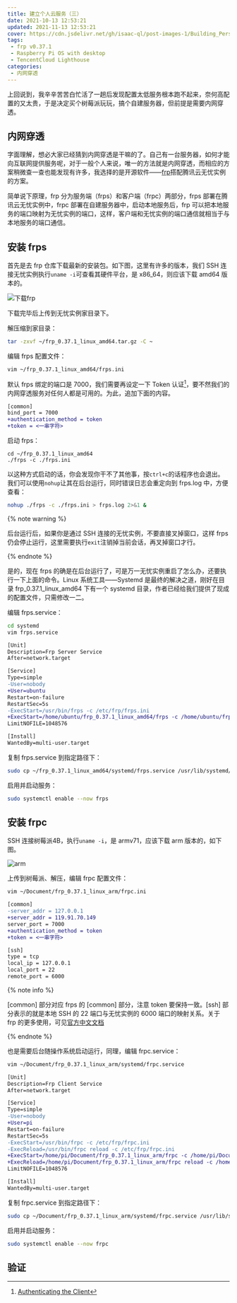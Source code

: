 ```yaml
---
title: 建立个人云服务（三）
date: 2021-10-13 12:53:21
updated: 2021-11-13 12:53:21
cover: https://cdn.jsdelivr.net/gh/isaac-ql/post-images-1/Building_Personal_Cloud_Services/建立个人云服务.png
tags:
 - frp v0.37.1
 - Raspberry Pi OS with desktop
 - TencentCloud Lighthouse
categories:
 - 内网穿透
---
```


上回说到，我辛辛苦苦白忙活了一趟后发现配置太低服务根本跑不起来，奈何高配置的又太贵，于是决定买个树莓派玩玩，搞个自建服务器，但前提是需要内网穿透。

## 内网穿透

字面理解，想必大家已经猜到内网穿透是干嘛的了。自己有一台服务器，如何才能向互联网提供服务呢，对于一般个人来说，唯一的方法就是内网穿透，而相应的方案稍微查一查也能发现有许多，我选择的是开源软件——[frp](https://github.com/fatedier/frp)搭配腾讯云无忧实例的方案。

简单说下原理，frp 分为服务端（frps）和客户端（frpc）两部分，frps 部署在腾讯云无忧实例中，frpc 部署在自建服务器中，启动本地服务后，frp 可以把本地服务的端口映射为无忧实例的端口，这样，客户端和无忧实例的端口通信就相当于与本地服务的端口通信。

## 安装 frps

首先是去 frp 仓库下载最新的安装包。如下图，这里有许多的版本，我们 SSH 连接无忧实例执行`uname -i`可查看其硬件平台，是 x86_64，则应该下载 amd64 版本的。

![下载frp](https://cdn.jsdelivr.net/gh/isaac-ql/post-images-1/Building_Personal_Cloud_Services/下载frp.png)

下载完毕后上传到无忧实例家目录下。

解压缩到家目录：

```bash
tar -zxvf ~/frp_0.37.1_linux_amd64.tar.gz -C ~
```

编辑 frps 配置文件：

```bash
vim ~/frp_0.37.1_linux_amd64/frps.ini
```

默认 frps 绑定的端口是 7000，我们需要再设定一下 Token 认证[^1]，要不然我们的内网穿透服务对任何人都是可用的。为此，追加下面的内容。

```diff
[common]
bind_port = 7000
+authentication_method = token
+token = <一串字符>
```

启动 frps：

```
cd ~/frp_0.37.1_linux_amd64
./frps -c ./frps.ini
```

以这种方式启动的话，你会发现你干不了其他事，按`ctrl+c`的话程序也会退出。我们可以使用`nohup`让其在后台运行，同时错误日志会重定向到 frps.log 中，方便查看：

```bash
nohup ./frps -c ./frps.ini > frps.log 2>&1 &
```

{% note warning %}

后台运行后，如果你是通过 SSH 连接的无忧实例，不要直接叉掉窗口，这样 frps 仍会停止运行，这里需要执行`exit`注销掉当前会话，再叉掉窗口才行。

{% endnote %}

是的，现在 frps 的确是在后台运行了，可是万一无忧实例重启了怎么办，还要执行一下上面的命令。Linux 系统工具——Systemd 是最终的解决之道，刚好在目录 frp_0.37.1_linux_amd64 下有一个 systemd 目录，作者已经给我们提供了现成的配置文件，只需修改一二。

编辑 frps.service：

```bash
cd systemd
vim frps.service
```

```diff
[Unit]
Description=Frp Server Service
After=network.target

[Service]
Type=simple
-User=nobody
+User=ubuntu
Restart=on-failure
RestartSec=5s
-ExecStart=/usr/bin/frps -c /etc/frp/frps.ini
+ExecStart=/home/ubuntu/frp_0.37.1_linux_amd64/frps -c /home/ubuntu/frp_0.37.1_linux_amd64/frps.ini
LimitNOFILE=1048576

[Install]
WantedBy=multi-user.target
```

复制 frps.service 到指定路径下：

```bash
sudo cp ~/frp_0.37.1_linux_amd64/systemd/frps.service /usr/lib/systemd/system
```

启用并启动服务：

```bash
sudo systemctl enable --now frps
```

## 安装 frpc

SSH 连接树莓派4B，执行`uname -i`，是 armv71，应该下载 arm 版本的，如下图。

![arm](https://cdn.jsdelivr.net/gh/isaac-ql/post-images-1/Building_Personal_Cloud_Services/arm.png)

上传到树莓派、解压，编辑 frpc 配置文件：

```bash
vim ~/Document/frp_0.37.1_linux_arm/frpc.ini
```

```diff
[common]
-server_addr = 127.0.0.1
+server_addr = 119.91.70.149
server_port = 7000
+authentication_method = token
+token = <一串字符>

[ssh]
type = tcp
local_ip = 127.0.0.1
local_port = 22
remote_port = 6000
```

{% note info %}

[common] 部分对应 frps 的 [common] 部分，注意 token 要保持一致。[ssh] 部分表示的就是本地 SSH 的 22 端口与无忧实例的 6000 端口的映射关系。关于 frp 的更多使用，可见[官方中文文档](https://gofrp.org/)

{% endnote %}

也是需要后台随操作系统启动运行，同理，编辑 frpc.service：

```bash
vim ~/Document/frp_0.37.1_linux_arm/systemd/frpc.service
```

```diff
[Unit]
Description=Frp Client Service
After=network.target

[Service]
Type=simple
-User=nobody
+User=pi
Restart=on-failure
RestartSec=5s
-ExecStart=/usr/bin/frpc -c /etc/frp/frpc.ini
-ExecReload=/usr/bin/frpc reload -c /etc/frp/frpc.ini
+ExecStart=/home/pi/Document/frp_0.37.1_linux_arm/frpc -c /home/pi/Document/frp_0.37.1_linux_arm/frpc.ini
+ExecReload=/home/pi/Document/frp_0.37.1_linux_arm/frpc reload -c /home/pi/Document/frp_0.37.1_linux_arm/frpc.ini
LimitNOFILE=1048576

[Install]
WantedBy=multi-user.target
```

复制 frpc.service 到指定路径下：

```bash
sudo cp ~/Document/frp_0.37.1_linux_arm/systemd/frpc.service /usr/lib/systemd/system
```

启用并启动服务：

```bash
sudo systemctl enable --now frpc
```

## 验证

[^1]: [Authenticating the Client](https://github.com/fatedier/frp#authenticating-the-client)

